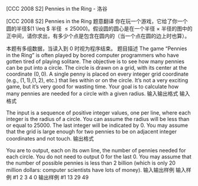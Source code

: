 



[CCC 2008 S2] Pennies in the Ring - 洛谷














[CCC 2008 S2] Pennies in the Ring
题意翻译
你在玩一个游戏，它给了你一个圆的半径$(1 \leq $ 半径 $\leq 25000)$。假设圆的圆心是在一个半径 $\times$ 半径的图中的正中间，请你求出，有多少个点是包含在圆内的（当一个点在圆的边上时也算）。

本题有多组数据，当读入到 $0$ 时视为程序结束。
题目描述
The game “Pennies in the Ring” is often played by bored computer programmers who have gotten tired of playing solitare. The objective is to see how many pennies can be put into a circle. The circle is drawn on a grid, with its center at the coordinate $(0, 0)$. A single penny is placed on every integer grid coordinate (e.g., $(1, 1)$,$(1, 2)$, etc.) that lies within or on the circle. It’s not a very exciting game, but it’s very good for wasting time. Your goal is to calculate how many pennies are needed for a circle with a given radius.
输入输出格式
输入格式

The input is a sequence of positive integer values, one per line, where each integer is the radius of a circle. You can assume the radius will be less than or equal to $25000$. The last integer will be indicated by $0$. You may assume that the grid is large enough for two pennies to be on adjacent integer coordinates and not touch.
输出格式

You are to output, each on its own line, the number of pennies needed for each circle. You do not need to output $0$ for the last $0$. You may assume that the number of possible pennies is less than $2$ billion (which is only $20$ million dollars: computer scientists have lots of money).
输入输出样例
输入样例 #1
2
3
4
0
输出样例 #1
13
29
49






